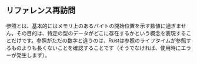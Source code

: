 ## リファレンス再訪問

参照とは、基本的にはメモリ上のあるバイトの開始位置を示す数値に過ぎません。その目的は、特定の型のデータがどこに存在するかという概念を表現することだけです。参照がただの数字と違うのは、Rustは参照のライフタイムが参照するものよりも長くないことを確認することです（そうでなければ、使用時にエラーが発生します）。

